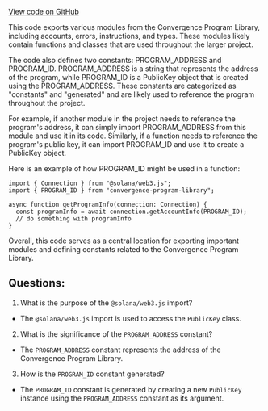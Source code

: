 [View code on GitHub](https://github.com/convergence-rfq/convergence-program-library/rfq/js/generated/index.ts)

This code exports various modules from the Convergence Program Library, including accounts, errors, instructions, and types. These modules likely contain functions and classes that are used throughout the larger project. 

The code also defines two constants: PROGRAM_ADDRESS and PROGRAM_ID. PROGRAM_ADDRESS is a string that represents the address of the program, while PROGRAM_ID is a PublicKey object that is created using the PROGRAM_ADDRESS. These constants are categorized as "constants" and "generated" and are likely used to reference the program throughout the project. 

For example, if another module in the project needs to reference the program's address, it can simply import PROGRAM_ADDRESS from this module and use it in its code. Similarly, if a function needs to reference the program's public key, it can import PROGRAM_ID and use it to create a PublicKey object. 

Here is an example of how PROGRAM_ID might be used in a function:

```
import { Connection } from "@solana/web3.js";
import { PROGRAM_ID } from "convergence-program-library";

async function getProgramInfo(connection: Connection) {
  const programInfo = await connection.getAccountInfo(PROGRAM_ID);
  // do something with programInfo
}
```

Overall, this code serves as a central location for exporting important modules and defining constants related to the Convergence Program Library.
## Questions: 
 1. What is the purpose of the `@solana/web3.js` import?
- The `@solana/web3.js` import is used to access the `PublicKey` class.

2. What is the significance of the `PROGRAM_ADDRESS` constant?
- The `PROGRAM_ADDRESS` constant represents the address of the Convergence Program Library.

3. How is the `PROGRAM_ID` constant generated?
- The `PROGRAM_ID` constant is generated by creating a new `PublicKey` instance using the `PROGRAM_ADDRESS` constant as its argument.